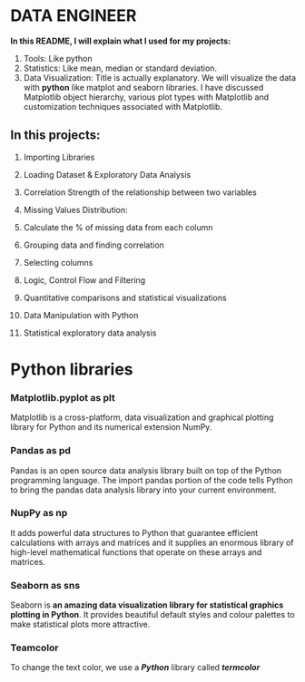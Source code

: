 
# **DATA ENGINEER**

**In this README, I will explain what I used for my projects:**

1. Tools: Like python
2. Statistics: Like mean, median or standard deviation.
3. Data Visualization: Title is actually explanatory. We will visualize the data with **python** like matplot and seaborn libraries. I have discussed Matplotlib object hierarchy, various plot types with Matplotlib and customization techniques associated with Matplotlib.

## In this projects:

1. Importing Libraries

2. Loading Dataset & Exploratory Data Analysis

3. Correlation Strength of the relationship between two variables

4. Missing Values Distribution:

5. Calculate the % of missing data from each column

6. Grouping data and finding correlation

7. Selecting columns

8. Logic, Control Flow and Filtering

9. Quantitative comparisons and statistical visualizations

10. Data Manipulation with Python

11. Statistical exploratory data analysis

# Python libraries

### Matplotlib.pyplot as plt

Matplotlib is a cross-platform, data visualization and graphical plotting library for Python and its numerical extension NumPy.

### Pandas as pd

Pandas is an open source data analysis library built on top of the Python programming language. The import pandas portion of the code tells Python to bring the pandas data analysis library into your current environment.

### NupPy as np

It adds powerful data structures to Python that guarantee efficient calculations with arrays and matrices and it supplies an enormous library of high-level mathematical functions that operate on these arrays and matrices.

### Seaborn as sns

Seaborn is **an amazing data visualization library for statistical graphics plotting in Python**. It provides beautiful default styles and colour palettes to make statistical plots more attractive.

### Teamcolor

To change the text color, we use a ***Python*** library called ***termcolor***